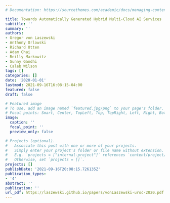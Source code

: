 ```yaml
---
# Documentation: https://sourcethemes.com/academic/docs/managing-content/

title: Towards Automatically Generated Hybrid Multi-Cloud AI Services
subtitle: ''
summary: ''
authors:
- Gregor von Laszewski
- Anthony Orlowski
- Richard Otten
- Adam Chai
- Reilly Markowitz
- Sunny Gandhi
- Caleb Wilson
tags: []
categories: []
date: '2020-01-01'
lastmod: 2021-09-16T16:08:15-04:00
featured: false
draft: false

# Featured image
# To use, add an image named `featured.jpg/png` to your page's folder.
# Focal points: Smart, Center, TopLeft, Top, TopRight, Left, Right, BottomLeft, Bottom, BottomRight.
image:
  caption: ''
  focal_point: ''
  preview_only: false

# Projects (optional).
#   Associate this post with one or more of your projects.
#   Simply enter your project's folder or file name without extension.
#   E.g. `projects = ["internal-project"]` references `content/project/deep-learning/index.md`.
#   Otherwise, set `projects = []`.
projects: []
publishDate: '2021-09-16T20:08:15.726135Z'
publication_types:
- '4'
abstract: ''
publication: ''
url_pdf: https://laszewski.github.io/papers/vonLaszewski-uroc-2020.pdf
---
```


